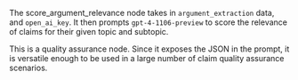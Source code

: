 The score_argument_relevance node takes in `argument_extraction` data, and `open_ai_key`. It then prompts `gpt-4-1106-preview` to score the relevance of claims for their given topic and subtopic.

This is a quality assurance node. Since it exposes the JSON in the prompt, it is versatile enough to be used in a large number of claim quality assurance scenarios.
